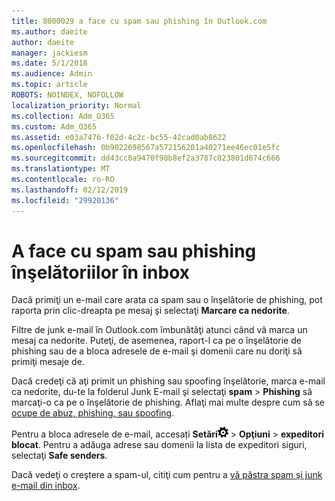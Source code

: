 ```yaml
---
title: 8000029 a face cu spam sau phishing în Outlook.com
ms.author: daeite
author: daeite
manager: jackiesm
ms.date: 5/1/2018
ms.audience: Admin
ms.topic: article
ROBOTS: NOINDEX, NOFOLLOW
localization_priority: Normal
ms.collection: Adm_O365
ms.custom: Adm_O365
ms.assetid: e03a7476-f02d-4c2c-bc55-42cad0ab8622
ms.openlocfilehash: 0b9022698567a572156201a40271ee46ec01e5fc
ms.sourcegitcommit: dd43cc0a9470f98b8ef2a3787c823801d674c666
ms.translationtype: MT
ms.contentlocale: ro-RO
ms.lasthandoff: 02/12/2019
ms.locfileid: "29920136"
---
```

# <a name="deal-with-spam-or-phishing-scams-in-your-inbox"></a>A face cu spam sau phishing înşelătoriilor în inbox

Dacă primiţi un e-mail care arata ca spam sau o înşelătorie de phishing, pot raporta prin clic-dreapta pe mesaj şi selectaţi **Marcare ca nedorite**. 
  
Filtre de junk e-mail în Outlook.com îmbunătăţi atunci când vă marca un mesaj ca nedorite. Puteţi, de asemenea, raport-l ca pe o înşelătorie de phishing sau de a bloca adresele de e-mail şi domenii care nu doriţi să primiţi mesaje de.
  
Dacă credeţi că aţi primit un phishing sau spoofing înşelătorie, marca e-mail ca nedorite, du-te la folderul Junk E-mail şi selectaţi **spam** \> **Phishing** să marcaţi-o ca pe o înşelătorie de phishing. Aflaţi mai multe despre cum să se [ocupe de abuz, phishing, sau spoofing](https://go.microsoft.com/fwlink/p/?linkid=873139).
  
Pentru a bloca adresele de e-mail, accesați **Setări**![setari](media/f4b2e798-fff1-4a14-931f-5677a4543b58.png) \> **Opţiuni** \> **expeditori blocat**. Pentru a adăuga adrese sau domenii la lista de expeditori siguri, selectaţi **Safe senders**. 
  
Dacă vedeţi o creştere a spam-ul, citiţi cum pentru a [vă păstra spam şi junk e-mail din inbox](https://go.microsoft.com/fwlink/p/?linkid=873140).
  

